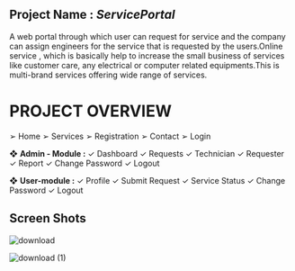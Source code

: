 ## Project Name : *ServicePortal*

A web portal through which user can request for service and the company 
can assign engineers for the service that is requested by the users.Online 
service , which is basically help to increase the small business of services 
like customer care, any electrical or computer related equipments.This is 
multi-brand services offering wide range of services.


# PROJECT OVERVIEW
➢ Home
➢ Services
➢ Registration
➢ Contact
➢ Login 
</br>

❖ **Admin - Module :**
✓ Dashboard
✓ Requests
✓ Technician
✓ Requester
✓ Report
✓ Change Password
✓ Logout  


❖ **User-module :**
✓ Profile
✓ Submit Request
✓ Service Status
✓ Change Password
✓ Logout  


## Screen Shots  

  ![download](https://github.com/chinmay7111/ServicePortal/assets/106151106/ebdbc27e-bf82-4ff4-84a6-4678256b6604)  


  ![download (1)](https://github.com/chinmay7111/ServicePortal/assets/106151106/e18e8e35-4794-424e-be02-67e464bf69c0)





